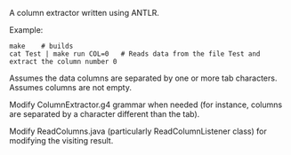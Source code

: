 A column extractor written using ANTLR.

Example:
	
	make	# builds
	cat Test | make run COL=0	# Reads data from the file Test and extract the column number 0

Assumes the data columns are separated by one or more tab characters. Assumes columns are not empty.

Modify ColumnExtractor.g4 grammar when needed (for instance, columns are separated by a 
character different than the tab).

Modify ReadColumns.java (particularly ReadColumnListener class) for modifying the visiting result.

